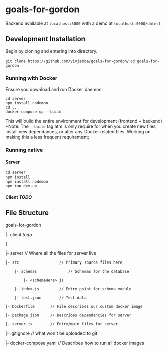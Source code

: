 # goals-for-gordon

Backend available at `localhost:5000` with a demo at `localhost:5000/dbtest`

## Development Installation

Begin by cloning and entering into directory.

`git clone https://github.com/vivjamba/goals-for-gordon/`
`cd goals-for-gordon`

### Running with Docker
Ensure you download and run Docker daemon. 
```
cd server
npm install nodemon
cd ..
docker-compose up --build
```
This will build the entire environment for development (frontend + backend)
*Note: The `--build` tag atm is only require for when you create new files,
install new dependances, or alter any Docker related files. Working on making
this a less frequent requirement;

### Running native

#### Server
``````cd server
cd server
npm install
npm install nodemon
npm run dev-up
``````

#### Client *TODO*

## File Structure

goals-for-gordon

|- client *todo*

    |

|- server               // Where all the files for server live

    |- src                  // Primary source files here

        |- schemas              // Schemas for the database

            |- <schemaHere>.js

        |- index.js         // Entry point for schema module

        |- test.json        // Test data

    |- Dockerfile       // File describes our custom docker image

    |- package.json     // Describes dependancies for server

    |- server.js        // Entry/main files for server

|- .gitignore           // what won't be uploaded to git

|- docker-compose.yaml  // Describes how to run all docker images

